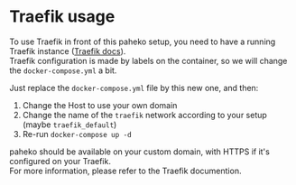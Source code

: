 # Traefik usage

To use Traefik in front of this paheko setup, you need to have a running Traefik instance ([Traefik docs](https://doc.traefik.io/traefik/getting-started/quick-start/)).  
Traefik configuration is made by labels on the container, so we will change the `docker-compose.yml` a bit.

Just replace the `docker-compose.yml` file by this new one, and then:
  1. Change the Host to use your own domain
  2. Change the name of the `traefik` network according to your setup (maybe `traefik_default`)
  3. Re-run `docker-compose up -d`

paheko should be available on your custom domain, with HTTPS if it's configured on your Traefik.  
For more information, please refer to the Traefik documention.
